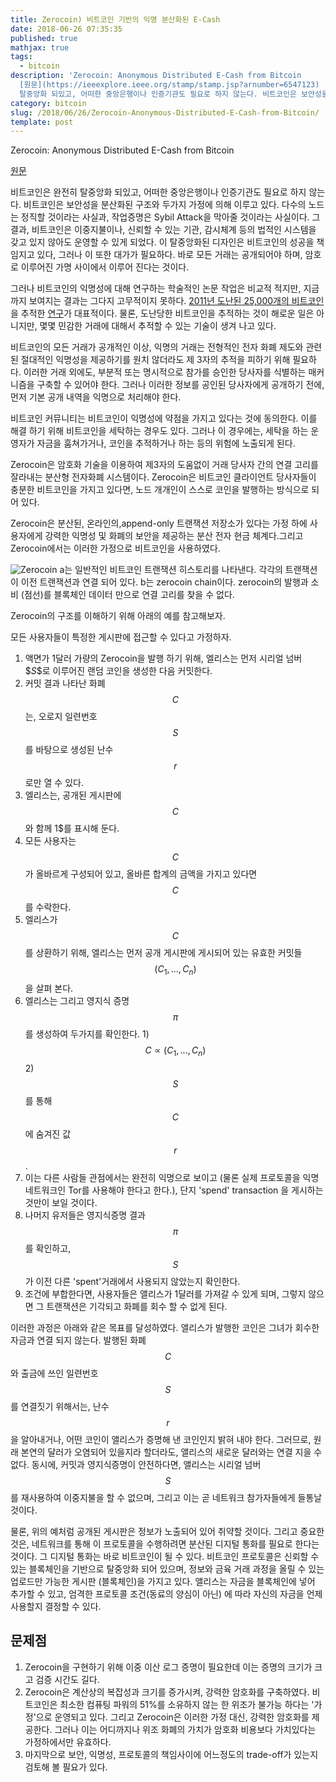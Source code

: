 ```yaml
---
title: Zerocoin) 비트코인 기반의 익명 분산화된 E-Cash
date: 2018-06-26 07:35:35
published: true
mathjax: true
tags:
  - bitcoin
description: 'Zerocoin: Anonymous Distributed E-Cash from Bitcoin
  [원문](https://ieeexplore.ieee.org/stamp/stamp.jsp?arnumber=6547123)  비트코인은 완전히
  탈중앙화 되있고, 어떠한 중앙은행이나 인증기관도 필요로 하지 않는다. 비트코인은 보안성을 분산화된 구조와 두가지 가정에 의해...'
category: bitcoin
slug: /2018/06/26/Zerocoin-Anonymous-Distributed-E-Cash-from-Bitcoin/
template: post
---
```


Zerocoin: Anonymous Distributed E-Cash from Bitcoin

[원문](https://ieeexplore.ieee.org/stamp/stamp.jsp?arnumber=6547123)

비트코인은 완전히 탈중앙화 되있고, 어떠한 중앙은행이나 인증기관도 필요로 하지 않는다. 비트코인은 보안성을 분산화된 구조와 두가지 가정에 의해 이루고 있다. 다수의 노드는 정직할 것이라는 사실과, 작업증명은 Sybil Attack을 막아줄 것이라는 사실이다. 그 결과, 비트코인은 이중지불이나, 신뢰할 수 있는 기관, 감시체계 등의 법적인 시스템을 갖고 있지 않아도 운영할 수 있게 되었다. 이 탈중앙화된 디자인은 비트코인의 성공을 책임지고 있다, 그러나 이 또한 대가가 필요하다. 바로 모든 거래는 공개되어야 하며, 암호로 이루어진 가명 사이에서 이루어 진다는 것이다.

그러나 비트코인의 익명성에 대해 연구하는 학술적인 논문 작업은 비교적 적지만, 지금까지 보여지는 결과는 그다지 고무적이지 못하다. [2011년 도난된 25,000개의 비트코인](https://www.pcworld.com/article/230377/worlds_first_virtual_heist_bitcoin_user_loses_500000.html) 을 추적한 [연구](https://arxiv.org/abs/1107.4524)가 대표적이다. 물론, 도난당한 비트코인을 추적하는 것이 해로운 일은 아니지만, 몇몇 민감한 거래에 대해서 추적할 수 있는 기술이 생겨 나고 있다.

비트코인의 모든 거래가 공개적인 이상, 익명의 거래는 전형적인 전자 화폐 제도와 관련된 절대적인 익명성을 제공하기를 원치 않더라도 제 3자의 추적을 피하기 위해 필요하다. 이러한 거래 외에도, 부분적 또는 명시적으로 참가를 승인한 당사자를 식별하는 매커니즘을 구축할 수 있어야 한다. 그러나 이러한 정보를 공인된 당사자에게 공개하기 전에, 먼저 기본 공개 내역을 익명으로 처리해야 한다.

비트코인 커뮤니티는 비트코인이 익명성에 약점을 가지고 있다는 것에 동의한다. 이를 해결 하기 위해 비트코인을 세탁하는 경우도 있다. 그러나 이 경우에는, 세탁을 하는 운영자가 자금을 훔쳐가거나, 코인을 추적하거나 하는 등의 위험에 노출되게 된다.

Zerocoin은 암호화 기술을 이용하여 제3자의 도움없이 거래 당사자 간의 연결 고리를 잘라내는 분산형 전자화폐 시스템이다. Zerocoin은 비트코인 클라이언트 당사자들이 충분한 비트코인을 가지고 있다면, 노드 개개인이 스스로 코인을 발행하는 방식으로 되어 있다.

Zerocoin은 분산된, 온라인의,append-only 트랜잭션 저장소가 있다는 가정 하에 사용자에게 강력한 익명성 및 화폐의 보안을 제공하는 분산 전자 현금 체계다.그리고 Zerocoin에서는 이러한 가정으로 비트코인을 사용하였다.

![Zerocoin](../images/zerocoin-diagram.png)
a는 일반적인 비트코인 트랜잭션 히스토리를 나타낸다. 각각의 트랜잭션이 이전 트랜잭션과 연결 되어 있다.
b는 zerocoin chain이다. zerocoin의 발행과 소비 (점선)를 블록체인 데이터 만으로 연결 고리를 찾을 수 없다.

Zerocoin의 구조를 이해하기 위해 아래의 예를 참고해보자.

모든 사용자들이 특정한 게시판에 접근할 수 있다고 가정하자.

1. 액면가 1달러 가량의 Zerocoin을 발행 하기 위해, 엘리스는 먼저 시리얼 넘버 $$S$\$로 이루어진 랜덤 코인을 생성한 다음 커밋한다.
2. 커밋 결과 나타난 화폐 $$C$$는, 오로지 일련번호 $$S$$ 를 바탕으로 생성된 난수 $$r$$로만 열 수 있다.
3. 엘리스는, 공개된 게시판에 $$C$$와 함께 1\$를 표시해 둔다.
4. 모든 사용자는 $$C$$가 올바르게 구성되어 있고, 올바른 합계의 금액을 가지고 있다면 $$C$$를 수락한다.
5. 엘리스가 $$C$$를 상환하기 위해, 엘리스는 먼저 공개 게시판에 게시되어 있는 유효한 커밋들 $$(C_1, ... , C_n)$$ 을 살펴 본다.
6. 엘리스는 그리고 영지식 증명 $$\pi$$를 생성하여 두가지를 확인한다. 1) $$C \propto (C_1, ... , C_n)$$ 2) $$S$$를 통해 $$C$$에 숨겨진 값 $$r$$.
7. 이는 다른 사람들 관점에서는 완전히 익명으로 보이고 (물론 실제 프로토콜을 익명 네트워크인 Tor를 사용해야 한다고 한다.), 단지 'spend' transaction 을 게시하는 것만이 보일 것이다.
8. 나머지 유저들은 영지식증명 결과 $$\pi$$를 확인하고, $$S$$가 이전 다른 'spent'거래에서 사용되지 않았는지 확인한다.
9. 조건에 부합한다면, 사용자들은 앨리스가 1달러를 가져갈 수 있게 되며, 그렇지 않으면 그 트랜잭션은 기각되고 화폐를 회수 할 수 없게 된다.

이러한 과정은 아래와 같은 목표를 달성하였다.
앨리스가 발행한 코인은 그녀가 회수한 자금과 연결 되지 않는다. 발행된 화폐 $$C$$와 출금에 쓰인 일련번호 $$S$$를 연결짓기 위해서는, 난수 $$r$$을 알아내거나, 어떤 코인이 앨리스가 증명해 낸 코인인지 밝혀 내야 한다. 그러므로, 원래 본연의 달러가 오염되어 있을지라 할더라도, 앨리스의 새로운 달러와는 연결 지을 수 없다. 동시에, 커밋과 영지식증명이 안전하다면, 앨리스는 시리얼 넘버 $$S$$를 재사용하여 이중지불을 할 수 없으며, 그리고 이는 곧 네트워크 참가자들에게 들통날 것이다.

물론, 위의 예처럼 공개된 게시판은 정보가 노출되어 있어 취약할 것이다. 그리고 중요한 것은, 네트워크를 통해 이 프로토콜을 수행하려면 분산된 디지털 통화를 필요로 한다는 것이다. 그 디지털 통화는 바로 비트코인이 될 수 있다. 비트코인 프로토콜은 신뢰할 수 있는 블록체인을 기반으로 탈중앙화 되어 있으며, 정보와 금육 거래 과정을 올릴 수 있는 업로드만 가능한 게시판 (블록체인)을 가지고 있다. 앨리스는 자금을 블록체인에 넣어 추가할 수 있고, 엄격한 프로토콜 조건(동료의 양심이 아닌) 에 따라 자신의 자금을 언제 사용할지 결정할 수 있다.

## 문제점

1. Zerocoin을 구현하기 위해 이중 이산 로그 증명이 필요한데 이는 증명의 크기가 크고 검증 시간도 길다.
2. Zerocoin은 계산상의 복잡성과 크기를 증가시켜, 강력한 암호화를 구축하였다. 비트코인은 최소한 컴퓨팅 파워의 51%를 소유하지 않는 한 위조가 불가능 하다는 '가정'으로 운영되고 있다. 그리고 Zerocoin은 이러한 가정 대신, 강력한 암호화를 제공한다. 그러나 이는 어디까지나 위조 화폐의 가치가 암호화 비용보다 가치있다는 가정하에서만 유효하다.
3. 마지막으로 보안, 익명성, 프로토콜의 책임사이에 어느정도의 trade-off가 있는지 검토해 볼 필요가 있다.
